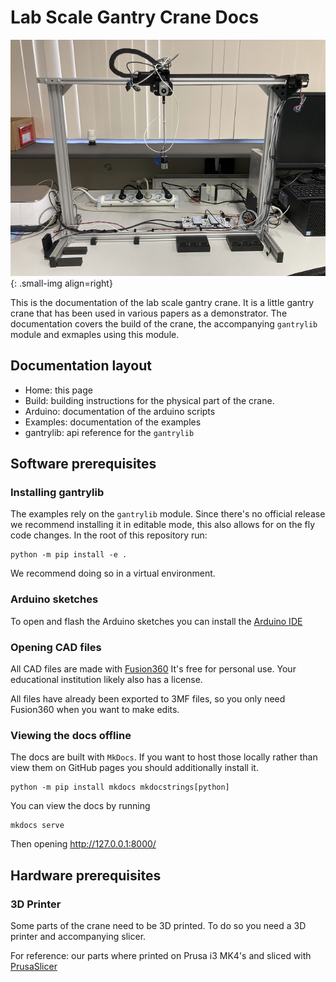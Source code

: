 # Lab Scale Gantry Crane Docs

![crane-front](assets/crane-front.jpg){: .small-img align=right}

This is the documentation of the lab scale gantry crane. It is a little gantry crane that has been used in various papers as a demonstrator. The documentation covers the build of the crane, the accompanying `gantrylib` module and exmaples using this module.

## Documentation layout

* Home: this page
* Build: building instructions for the physical part of the crane.
* Arduino: documentation of the arduino scripts
* Examples: documentation of the examples
* gantrylib: api reference for the `gantrylib`

## Software prerequisites

### Installing gantrylib

The examples rely on the `gantrylib` module. Since there's no official release we recommend installing it in editable mode, this also allows for on the fly code changes. In the root of this repository run:

    python -m pip install -e .

We recommend doing so in a virtual environment.

### Arduino sketches

To open and flash the Arduino sketches you can install the [Arduino IDE](https://www.arduino.cc/)

### Opening CAD files

All CAD files are made with [Fusion360](https://www.autodesk.com/products/fusion-360/free-trial)
It's free for personal use. Your educational institution likely also has a license.

All files have already been exported to 3MF files, so you only need Fusion360 when you want to make edits.

### Viewing the docs offline

The docs are built with `MkDocs`. If you want to host those locally rather than view them on GitHub pages you should additionally install it.

    python -m pip install mkdocs mkdocstrings[python]

You can view the docs by running 

    mkdocs serve

Then opening http://127.0.0.1:8000/

## Hardware prerequisites

### 3D Printer

Some parts of the crane need to be 3D printed. To do so you need a 3D printer and accompanying slicer.

For reference: our parts where printed on Prusa i3 MK4's and sliced with [PrusaSlicer](https://www.prusa3d.com/page/prusaslicer_424/)
